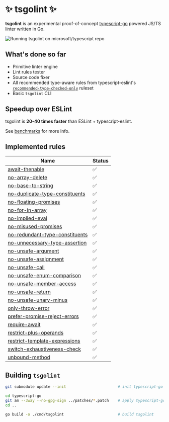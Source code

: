 <h1 align="left">✨ tsgolint ✨</h1>

**tsgolint** is an experimental proof-of-concept [typescript-go](https://github.com/microsoft/typescript-go) powered JS/TS linter written in Go.

![Running tsgolint on microsoft/typescript repo](./docs/record.gif)

## What's done so far

- Primitive linter engine
- Lint rules tester
- Source code fixer
- All recommended type-aware rules from typescript-eslint's [`recommended-type-checked-only`](https://typescript-eslint.io/rules/?=recommended-typeInformation) ruleset
- Basic `tsgolint` CLI

## Speedup over ESLint

tsgolint is **20-40 times faster** than ESLint + typescript-eslint.

See [benchmarks](./benchmarks/README.md) for more info.

## Implemented rules

| Name | Status |
|---|---|
|[await-thenable](https://typescript-eslint.io/rules/await-thenable)|✅|
|[no-array-delete](https://typescript-eslint.io/rules/no-array-delete)|✅|
|[no-base-to-string](https://typescript-eslint.io/rules/no-base-to-string)|✅|
|[no-duplicate-type-constituents](https://typescript-eslint.io/rules/no-duplicate-type-constituents)|✅|
|[no-floating-promises](https://typescript-eslint.io/rules/no-floating-promises)|✅|
|[no-for-in-array](https://typescript-eslint.io/rules/no-for-in-array)|✅|
|[no-implied-eval](https://typescript-eslint.io/rules/no-implied-eval)|✅|
|[no-misused-promises](https://typescript-eslint.io/rules/no-misused-promises)|✅|
|[no-redundant-type-constituents](https://typescript-eslint.io/rules/no-redundant-type-constituents)|✅|
|[no-unnecessary-type-assertion](https://typescript-eslint.io/rules/no-unnecessary-type-assertion)|✅|
|[no-unsafe-argument](https://typescript-eslint.io/rules/no-unsafe-argument)|✅|
|[no-unsafe-assignment](https://typescript-eslint.io/rules/no-unsafe-assignment)|✅|
|[no-unsafe-call](https://typescript-eslint.io/rules/no-unsafe-call)|✅|
|[no-unsafe-enum-comparison](https://typescript-eslint.io/rules/no-unsafe-enum-comparison)|✅|
|[no-unsafe-member-access](https://typescript-eslint.io/rules/no-unsafe-member-access)|✅|
|[no-unsafe-return](https://typescript-eslint.io/rules/no-unsafe-return)|✅|
|[no-unsafe-unary-minus](https://typescript-eslint.io/rules/no-unsafe-unary-minus)|✅|
|[only-throw-error](https://typescript-eslint.io/rules/only-throw-error)|✅|
|[prefer-promise-reject-errors](https://typescript-eslint.io/rules/prefer-promise-reject-errors)|✅|
|[require-await](https://typescript-eslint.io/rules/require-await)|✅|
|[restrict-plus-operands](https://typescript-eslint.io/rules/restrict-plus-operands)|✅|
|[restrict-template-expressions](https://typescript-eslint.io/rules/restrict-template-expressions)|✅|
|[switch-exhaustiveness-check](https://typescript-eslint.io/rules/switch-exhaustiveness-check)|✅|
|[unbound-method](https://typescript-eslint.io/rules/unbound-method)|✅|

## Building `tsgolint`

```bash
git submodule update --init                       # init typescript-go submodule

cd typescript-go
git am --3way --no-gpg-sign ../patches/*.patch    # apply typescript-go patches
cd ..

go build -o ./cmd/tsgolint                        # build tsgolint
```
